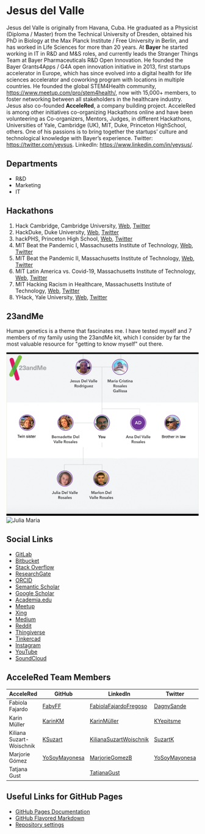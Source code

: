 # Jesus del Valle

Jesus del Valle is originally from Havana, Cuba. He graduated as a Physicist (Diploma / Master) from the Technical University of Dresden, obtained his PhD in Biology at the Max Planck Institute / Free University in Berlin, and has worked in Life Sciences for more than 20 years. At **Bayer** he started working in IT in R&D and M&S roles, and currently leads the Stranger Things Team at Bayer Pharmaceuticals R&D Open Innovation. He founded the Bayer Grants4Apps / G4A open innovation initiative in 2013, first startups accelerator in Europe, which has since evolved into a digital health for life sciences accelerator and coworking program with locations in multiple countries. He founded the global STEM4Health community, https://www.meetup.com/pro/stem4health/, now with 15,000+ members, to foster networking between all stakeholders in the healthcare industry. Jesus also co-founded **AcceleRed**, a company building project. AcceleRed is among other initiatives co-organizing Hackathons online and have been volunteering as Co-organizers, Mentors, Judges, in different Hackathons, Universities of Yale, Cambridge (UK), MIT, Duke, Princeton HighSchool, others. One of his passions is to bring together the startups’ culture and technological knowledge with Bayer’s experience. Twitter: https://twitter.com/yeysus. LinkedIn: https://www.linkedin.com/in/yeysus/.

## Departments

- R&D
- Marketing
- IT

## Hackathons

1. Hack Cambridge, Cambridge University, [Web](https://hackcambridge.com), [Twitter](https://twitter.com/Hack_Cambridge)
2. HackDuke, Duke University, [Web](https://hackduke.org), [Twitter](https://twitter.com/HackDuke)
3. hackPHS, Princeton High School, [Web](https://hackphs.tech), [Twitter](https://twitter.com/theHackPhs)
4. MIT Beat the Pandemic I, Massachusetts Institute of Technology, [Web](https://covid19challenge.mit.edu/beat-the-pandemic/), [Twitter](https://twitter.com/MITvsCOVID19)
5. MIT Beat the Pandemic II, Massachusetts Institute of Technology, [Web](https://covid19challenge.mit.edu/beat-the-pandemic-2/), [Twitter](https://twitter.com/MITvsCOVID19)
6. MIT Latin America vs. Covid-19, Massachusetts Institute of Technology, [Web](https://covid19challenge.mit.edu/latam-vs-covid19/), [Twitter](https://twitter.com/MITvsCOVID19)
7. MIT Hacking Racism in Healthcare, Massachusetts Institute of Technology, [Web](https://hackingracism.mit.edu), [Twitter](https://twitter.com/MITHackRacism)
8. YHack, Yale University, [Web](https://www.yhack.org), [Twitter](https://twitter.com/YaleHack)

## 23andMe

Human genetics is a theme that fascinates me. I have tested myself and 7 members of my family using the 23andMe kit, which I consider by far the most valuable resource for "getting to know myself" out there.

![23andMe](images/tree.png)
![**Julia Maria**](Julia_Maria_Blog.png)

## Social Links

- [GitLab](https://gitlab.com/yeysus)
- [Bitbucket](https://bitbucket.org/yeysus/)
- [Stack Overflow](https://stackexchange.com/users/9531598/jesus-del-valle)
- [ResearchGate](https://www.researchgate.net/profile/Jesus_Del_Valle)
- [ORCID](https://orcid.org/0000-0001-5998-6298)
- [Semantic Scholar](https://www.semanticscholar.org/author/J.-Del-Valle/50606902)
- [Google Scholar](https://scholar.google.com/citations?user=_nI0_wMAAAAJ&hl=en)
- [Academia.edu](https://bayer.academia.edu/JesusdelValle)
- [Meetup](https://www.meetup.com/members/45080772/)
- [Xing](https://www.xing.com/profile/Jesus_delValle/cv)
- [Medium](https://medium.com/@yeysus)
- [Reddit](https://www.reddit.com/user/jesusdelvalle/)
- [Thingiverse](https://www.thingiverse.com/yeysus/designs)
- [Tinkercad](https://www.tinkercad.com/users/g8IvGd2EvDb-jesus-del-valle/)
- [Instagram](https://www.instagram.com/jesusdelvaller/)
- [YouTube](https://www.youtube.com/channel/UC2suGh_JaOFOUMs3gg1iIXA)
- [SoundCloud](https://soundcloud.com/yeysus)

## AcceleRed Team Members

| AcceleRed | GitHub | LinkedIn | Twitter |
| --- | --- | --- | --- |
| Fabiola Fajardo | [FabyFF](https://fabyff.github.io) | [FabiolaFajardoFregoso](https://www.linkedin.com/in/fabiola-fajardo-fregoso-74432a19/) | [DagnySande](https://twitter.com/dagnysande) |
| Karin Müller | [KarinKM](https://karinkm.github.io) | [KarinMüller](https://www.linkedin.com/in/karin-müller-078a201a3/) | [KYepitsme](https://twitter.com/KYepitsme) |
| Kiliana Suzart-Woischnik | [KSuzart](https://ksuzart.github.io) | [KilianaSuzartWoischnik](https://www.linkedin.com/in/kiliana-suzart-woischnik-b4353a66/) | [SuzartK](https://twitter.com/suzartk?lang=en) |
| Marjorie Gómez | [YoSoyMayonesa](https://yosoymayonesa.github.io) | [MarjorieGomezB](https://www.linkedin.com/in/marjorie-gomez-mgb/) | [YoSoyMayonesa](https://twitter.com/YoSoyMayonesa) |
| Tatjana Gust | | [TatjanaGust](https://www.linkedin.com/in/tatjana-gust-4b7a0299/) ||

## Useful Links for GitHub Pages

- [GitHub Pages Documentation](https://docs.github.com/categories/github-pages-basics/)
- [GitHub Flavored Markdown](https://guides.github.com/features/mastering-markdown/)
- [Repository settings](https://github.com/yeysus/yeysus.github.io/settings)

